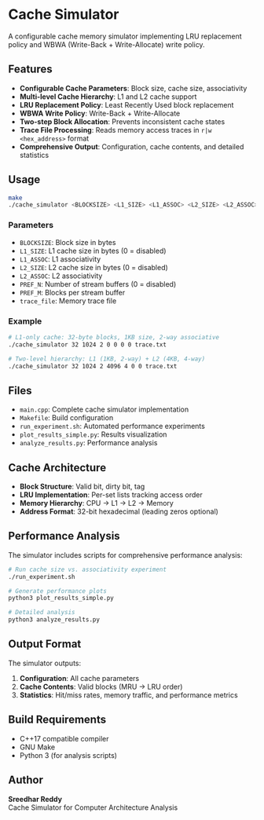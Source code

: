 # Cache Simulator

A configurable cache memory simulator implementing LRU replacement policy and WBWA (Write-Back + Write-Allocate) write policy.

## Features

- **Configurable Cache Parameters**: Block size, cache size, associativity
- **Multi-level Cache Hierarchy**: L1 and L2 cache support
- **LRU Replacement Policy**: Least Recently Used block replacement
- **WBWA Write Policy**: Write-Back + Write-Allocate
- **Two-step Block Allocation**: Prevents inconsistent cache states
- **Trace File Processing**: Reads memory access traces in `r|w <hex_address>` format
- **Comprehensive Output**: Configuration, cache contents, and detailed statistics

## Usage

```bash
make
./cache_simulator <BLOCKSIZE> <L1_SIZE> <L1_ASSOC> <L2_SIZE> <L2_ASSOC> <PREF_N> <PREF_M> <trace_file>
```

### Parameters

- `BLOCKSIZE`: Block size in bytes
- `L1_SIZE`: L1 cache size in bytes (0 = disabled)
- `L1_ASSOC`: L1 associativity
- `L2_SIZE`: L2 cache size in bytes (0 = disabled)
- `L2_ASSOC`: L2 associativity
- `PREF_N`: Number of stream buffers (0 = disabled)
- `PREF_M`: Blocks per stream buffer
- `trace_file`: Memory trace file

### Example

```bash
# L1-only cache: 32-byte blocks, 1KB size, 2-way associative
./cache_simulator 32 1024 2 0 0 0 0 trace.txt

# Two-level hierarchy: L1 (1KB, 2-way) + L2 (4KB, 4-way)
./cache_simulator 32 1024 2 4096 4 0 0 trace.txt
```

## Files

- `main.cpp`: Complete cache simulator implementation
- `Makefile`: Build configuration
- `run_experiment.sh`: Automated performance experiments
- `plot_results_simple.py`: Results visualization
- `analyze_results.py`: Performance analysis

## Cache Architecture

- **Block Structure**: Valid bit, dirty bit, tag
- **LRU Implementation**: Per-set lists tracking access order
- **Memory Hierarchy**: CPU → L1 → L2 → Memory
- **Address Format**: 32-bit hexadecimal (leading zeros optional)

## Performance Analysis

The simulator includes scripts for comprehensive performance analysis:

```bash
# Run cache size vs. associativity experiment
./run_experiment.sh

# Generate performance plots
python3 plot_results_simple.py

# Detailed analysis
python3 analyze_results.py
```

## Output Format

The simulator outputs:
1. **Configuration**: All cache parameters
2. **Cache Contents**: Valid blocks (MRU → LRU order)
3. **Statistics**: Hit/miss rates, memory traffic, and performance metrics

## Build Requirements

- C++17 compatible compiler
- GNU Make
- Python 3 (for analysis scripts)

## Author

**Sreedhar Reddy**  
Cache Simulator for Computer Architecture Analysis
